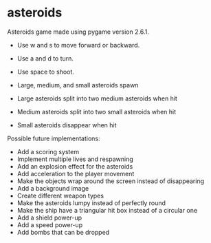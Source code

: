 # asteroids
Asteroids game made using pygame version 2.6.1.
- Use w and s to move forward or backward.
- Use a and d to turn.
- Use space to shoot.

- Large, medium, and small asteroids spawn
- Large asteroids split into two medium asteroids when hit
- Medium asteroids split into two small asteroids when hit
- Small asteroids disappear when hit

Possible future implementations:
- Add a scoring system
- Implement multiple lives and respawning
- Add an explosion effect for the asteroids
- Add acceleration to the player movement
- Make the objects wrap around the screen instead of disappearing
- Add a background image
- Create different weapon types
- Make the asteroids lumpy instead of perfectly round
- Make the ship have a triangular hit box instead of a circular one
- Add a shield power-up
- Add a speed power-up
- Add bombs that can be dropped
